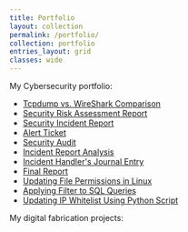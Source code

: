 ```yaml
---
title: Portfolio
layout: collection
permalink: /portfolio/
collection: portfolio
entries_layout: grid
classes: wide
---
```


My Cybersecurity portfolio:
- [Tcpdump vs. WireShark Comparison](/assets/pdf/TcpdumpWireShark.pdf)
- [Security Risk Assessment Report](/assets/pdf/SecurityRiskAssessment.pdf)
- [Security Incident Report](/assets/pdf/SecurityIncidentReport.pdf)
- [Alert Ticket](/assets/pdf/AlertTicket.pdf)
- [Security Audit](/assets/pdf/SecurityAudit.pdf)
- [Incident Report Analysis](/assets/pdf/IncidentReportAnalysis.pdf)
- [Incident Handler's Journal Entry](/assets/pdf/IncidentHandlerJournal.pdf)
- [Final Report](/assets/pdf/FinalReport.pdf)
- [Updating File Permissions in Linux](/assets/pdf/LinuxFilePermissions.pdf)
- [Applying Filter to SQL Queries](/assets/pdf/FilterSqlQueries.pdf)
- [Updating IP Whitelist Using Python Script](/assets/pdf/FileUpdatePython.pdf)

My digital fabrication projects:
